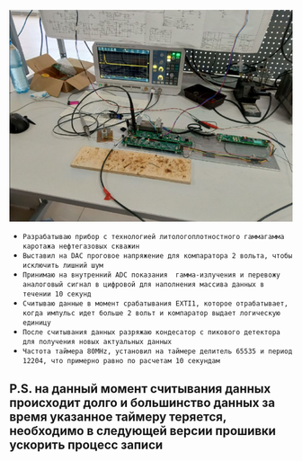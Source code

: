 ![alt text](image.png)
- ``` Разрабатываю прибор с технологией литологоплотностного гаммагамма каротажа нефтегазовых скважин ```
- ```Выставил на DAC проговое напряжение для компаратора 2 вольта, чтобы исключить лишний шум ```
- ```Принимаю на внутренний ADC показания  гамма-излучения и перевожу аналоговый сигнал в цифровой для наполнения массива данных в течении 10 секунд```
- ```Считываю данные в момент срабатывания EXTI1, которое отрабатывает, когда импульс идет больше 2 вольт и компаратор выдает логическую единицу ```
- ```После считывания данных разряжаю кондесатор с пикового детектора для получения новых актуальных данных ```
- ```Частота таймера 80MHz, установил на таймере делитель 65535 и период 12204, что примерно равно по расчетам 10 секундам ```

## P.S. на данный момент считывания данных происходит долго и большинство данных за время указанное таймеру теряется, необходимо в следующей версии прошивки ускорить процесс записи